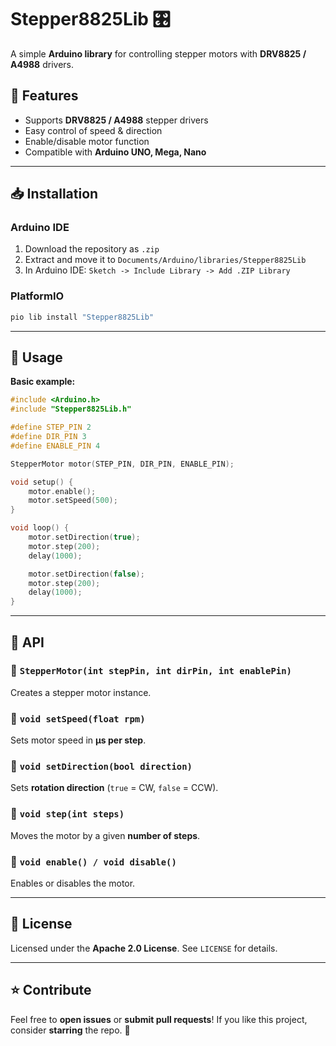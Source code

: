 
# Stepper8825Lib 🎛️  
A simple **Arduino library** for controlling stepper motors with **DRV8825 / A4988** drivers.

## 📌 Features  
- Supports **DRV8825 / A4988** stepper drivers  
- Easy control of speed & direction  
- Enable/disable motor function  
- Compatible with **Arduino UNO, Mega, Nano**  

---

## 📥 Installation  
### Arduino IDE  
1. Download the repository as `.zip`  
2. Extract and move it to `Documents/Arduino/libraries/Stepper8825Lib`  
3. In Arduino IDE: `Sketch -> Include Library -> Add .ZIP Library`  

### PlatformIO  
```sh
pio lib install "Stepper8825Lib"
```

---

## 🚀 Usage  
**Basic example:**
```cpp
#include <Arduino.h>
#include "Stepper8825Lib.h"

#define STEP_PIN 2
#define DIR_PIN 3
#define ENABLE_PIN 4

StepperMotor motor(STEP_PIN, DIR_PIN, ENABLE_PIN);

void setup() {
    motor.enable();
    motor.setSpeed(500);
}

void loop() {
    motor.setDirection(true);
    motor.step(200);
    delay(1000);

    motor.setDirection(false);
    motor.step(200);
    delay(1000);
}
```

---

## 📖 API  

### 🔹 `StepperMotor(int stepPin, int dirPin, int enablePin)`
Creates a stepper motor instance.

### 🔹 `void setSpeed(float rpm)`
Sets motor speed in **µs per step**.

### 🔹 `void setDirection(bool direction)`
Sets **rotation direction** (`true` = CW, `false` = CCW).

### 🔹 `void step(int steps)`
Moves the motor by a given **number of steps**.

### 🔹 `void enable() / void disable()`
Enables or disables the motor.

---

## 📜 License  
Licensed under the **Apache 2.0 License**. See `LICENSE` for details.

---

## ⭐ Contribute  
Feel free to **open issues** or **submit pull requests**! If you like this project, consider **starring** the repo. 🚀  
